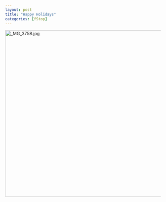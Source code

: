 ```yaml
---
layout: post
title: "Happy Holidays"
categories: [fStop]
---
```

<img alt="_MG_3758.jpg" src="http://www.botzilla.com/blog/pix2008/_MG_3758.jpg" width="807" height="538" border="0" />



